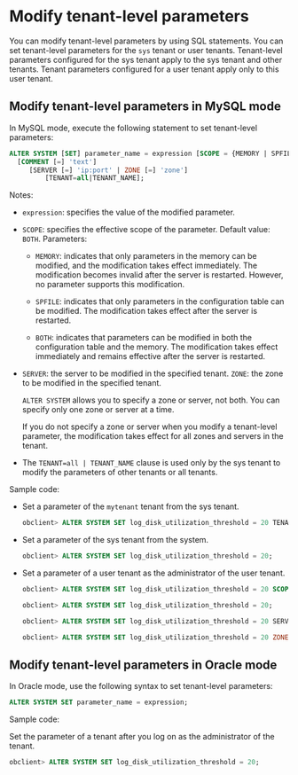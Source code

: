 # Modify tenant-level parameters

You can modify tenant-level parameters by using SQL statements. You can set tenant-level parameters for the `sys` tenant or user tenants. Tenant-level parameters configured for the sys tenant apply to the sys tenant and other tenants. Tenant parameters configured for a user tenant apply only to this user tenant.

## Modify tenant-level parameters in MySQL mode

In MySQL mode, execute the following statement to set tenant-level parameters:

```sql
ALTER SYSTEM [SET] parameter_name = expression [SCOPE = {MEMORY | SPFILE | BOTH}]
  [COMMENT [=] 'text']
     [SERVER [=] 'ip:port' | ZONE [=] 'zone']
         [TENANT=all|TENANT_NAME];
```

Notes:

* `expression`: specifies the value of the modified parameter.

* `SCOPE`: specifies the effective scope of the parameter. Default value: `BOTH`. Parameters:

   * `MEMORY`: indicates that only parameters in the memory can be modified, and the modification takes effect immediately. The modification becomes invalid after the server is restarted. However, no parameter supports this modification.

   * `SPFILE`: indicates that only parameters in the configuration table can be modified. The modification takes effect after the server is restarted.

   * `BOTH`: indicates that parameters can be modified in both the configuration table and the memory. The modification takes effect immediately and remains effective after the server is restarted.

* `SERVER`: the server to be modified in the specified tenant. `ZONE`: the zone to be modified in the specified tenant.

   `ALTER SYSTEM` allows you to specify a zone or server, not both. You can specify only one zone or server at a time.

   If you do not specify a zone or server when you modify a tenant-level parameter, the modification takes effect for all zones and servers in the tenant.

* The `TENANT=all | TENANT_NAME` clause is used only by the sys tenant to modify the parameters of other tenants or all tenants.

Sample code:

* Set a parameter of the `mytenant` tenant from the sys tenant.

   ```sql
   obclient> ALTER SYSTEM SET log_disk_utilization_threshold = 20 TENANT='mytenant';
   ```

* Set a parameter of the sys tenant from the system.

   ```sql
   obclient> ALTER SYSTEM SET log_disk_utilization_threshold = 20;
   ```

* Set a parameter of a user tenant as the administrator of the user tenant.

   ```sql
   obclient> ALTER SYSTEM SET log_disk_utilization_threshold = 20 SCOPE=SPFILE;

   obclient> ALTER SYSTEM SET log_disk_utilization_threshold = 20;

   obclient> ALTER SYSTEM SET log_disk_utilization_threshold = 20 SERVER='xx.xx.xx.xx:2882';

   obclient> ALTER SYSTEM SET log_disk_utilization_threshold = 20 ZONE='z1';
   ```

## Modify tenant-level parameters in Oracle mode

In Oracle mode, use the following syntax to set tenant-level parameters:

```sql
ALTER SYSTEM SET parameter_name = expression;
```

Sample code:

Set the parameter of a tenant after you log on as the administrator of the tenant.

```sql
obclient> ALTER SYSTEM SET log_disk_utilization_threshold = 20;
```
